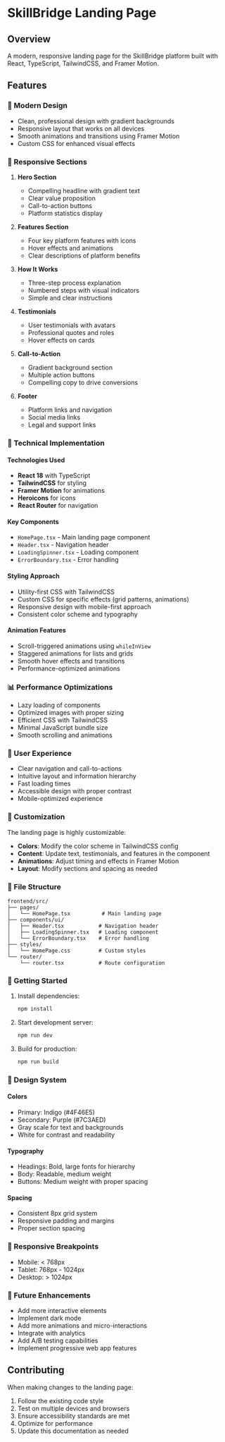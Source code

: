 # SkillBridge Landing Page

## Overview

A modern, responsive landing page for the SkillBridge platform built with React, TypeScript, TailwindCSS, and Framer Motion.

## Features

### 🎨 Modern Design
- Clean, professional design with gradient backgrounds
- Responsive layout that works on all devices
- Smooth animations and transitions using Framer Motion
- Custom CSS for enhanced visual effects

### 📱 Responsive Sections

1. **Hero Section**
   - Compelling headline with gradient text
   - Clear value proposition
   - Call-to-action buttons
   - Platform statistics display

2. **Features Section**
   - Four key platform features with icons
   - Hover effects and animations
   - Clear descriptions of platform benefits

3. **How It Works**
   - Three-step process explanation
   - Numbered steps with visual indicators
   - Simple and clear instructions

4. **Testimonials**
   - User testimonials with avatars
   - Professional quotes and roles
   - Hover effects on cards

5. **Call-to-Action**
   - Gradient background section
   - Multiple action buttons
   - Compelling copy to drive conversions

6. **Footer**
   - Platform links and navigation
   - Social media links
   - Legal and support links

### 🚀 Technical Implementation

#### Technologies Used
- **React 18** with TypeScript
- **TailwindCSS** for styling
- **Framer Motion** for animations
- **Heroicons** for icons
- **React Router** for navigation

#### Key Components
- `HomePage.tsx` - Main landing page component
- `Header.tsx` - Navigation header
- `LoadingSpinner.tsx` - Loading component
- `ErrorBoundary.tsx` - Error handling

#### Styling Approach
- Utility-first CSS with TailwindCSS
- Custom CSS for specific effects (grid patterns, animations)
- Responsive design with mobile-first approach
- Consistent color scheme and typography

#### Animation Features
- Scroll-triggered animations using `whileInView`
- Staggered animations for lists and grids
- Smooth hover effects and transitions
- Performance-optimized animations

### 📊 Performance Optimizations

- Lazy loading of components
- Optimized images with proper sizing
- Efficient CSS with TailwindCSS
- Minimal JavaScript bundle size
- Smooth scrolling and animations

### 🎯 User Experience

- Clear navigation and call-to-actions
- Intuitive layout and information hierarchy
- Fast loading times
- Accessible design with proper contrast
- Mobile-optimized experience

### 🔧 Customization

The landing page is highly customizable:

- **Colors**: Modify the color scheme in TailwindCSS config
- **Content**: Update text, testimonials, and features in the component
- **Animations**: Adjust timing and effects in Framer Motion
- **Layout**: Modify sections and spacing as needed

### 📁 File Structure

```
frontend/src/
├── pages/
│   └── HomePage.tsx          # Main landing page
├── components/ui/
│   ├── Header.tsx           # Navigation header
│   ├── LoadingSpinner.tsx   # Loading component
│   └── ErrorBoundary.tsx    # Error handling
├── styles/
│   └── HomePage.css         # Custom styles
└── router/
    └── router.tsx           # Route configuration
```

### 🚀 Getting Started

1. Install dependencies:
   ```bash
   npm install
   ```

2. Start development server:
   ```bash
   npm run dev
   ```

3. Build for production:
   ```bash
   npm run build
   ```

### 🎨 Design System

#### Colors
- Primary: Indigo (#4F46E5)
- Secondary: Purple (#7C3AED)
- Gray scale for text and backgrounds
- White for contrast and readability

#### Typography
- Headings: Bold, large fonts for hierarchy
- Body: Readable, medium weight
- Buttons: Medium weight with proper spacing

#### Spacing
- Consistent 8px grid system
- Responsive padding and margins
- Proper section spacing

### 📱 Responsive Breakpoints

- Mobile: < 768px
- Tablet: 768px - 1024px
- Desktop: > 1024px

### 🔄 Future Enhancements

- Add more interactive elements
- Implement dark mode
- Add more animations and micro-interactions
- Integrate with analytics
- Add A/B testing capabilities
- Implement progressive web app features

## Contributing

When making changes to the landing page:

1. Follow the existing code style
2. Test on multiple devices and browsers
3. Ensure accessibility standards are met
4. Optimize for performance
5. Update this documentation as needed
